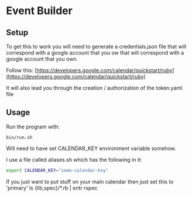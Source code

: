 # Event Builder

## Setup

To get this to work you will need to generate a credentials.json file that will correspond with a google account that you ow that will correspond with a google account that you own.

Follow this: [https://developers.google.com/calendar/quickstart/ruby](https://developers.google.com/calendar/quickstart/ruby)

It will also lead you through the creation / authorization of the token.yaml file

## Usage

Run the program with:

`bin/run.sh`

Will need to have set CALENDAR_KEY environment variable somehow.

I use a file called aliases.sh which has the following in it:

```sh
export CALENDAR_KEY="some-calendar-key"
```

If you just want to put stuff on your main calendar then just set this to 'primary'
ls {lib,spec}/*.rb | entr rspec
